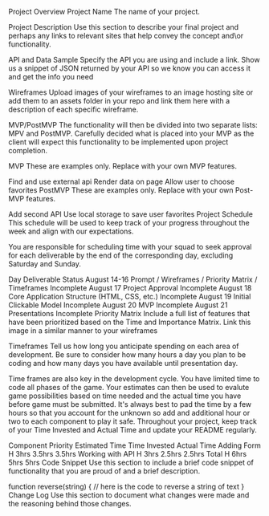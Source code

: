 Project Overview
Project Name
The name of your project.

Project Description
Use this section to describe your final project and perhaps any links to relevant sites that help convey the concept and\or functionality.

API and Data Sample
Specify the API you are using and include a link. Show us a snippet of JSON returned by your API so we know you can access it and get the info you need

Wireframes
Upload images of your wireframes to an image hosting site or add them to an assets folder in your repo and link them here with a description of each specific wireframe.

MVP/PostMVP
The functionality will then be divided into two separate lists: MPV and PostMVP. Carefully decided what is placed into your MVP as the client will expect this functionality to be implemented upon project completion.

MVP
These are examples only. Replace with your own MVP features.

Find and use external api
Render data on page
Allow user to choose favorites
PostMVP
These are examples only. Replace with your own Post-MVP features.

Add second API
Use local storage to save user favorites
Project Schedule
This schedule will be used to keep track of your progress throughout the week and align with our expectations.

You are responsible for scheduling time with your squad to seek approval for each deliverable by the end of the corresponding day, excluding Saturday and Sunday.

Day	Deliverable	Status
August 14-16	Prompt / Wireframes / Priority Matrix / Timeframes	Incomplete
August 17	Project Approval	Incomplete
August 18	Core Application Structure (HTML, CSS, etc.)	Incomplete
August 19	Initial Clickable Model	Incomplete
August 20	MVP	Incomplete
August 21	Presentations	Incomplete
Priority Matrix
Include a full list of features that have been prioritized based on the Time and Importance Matrix. Link this image in a similar manner to your wireframes

Timeframes
Tell us how long you anticipate spending on each area of development. Be sure to consider how many hours a day you plan to be coding and how many days you have available until presentation day.

Time frames are also key in the development cycle. You have limited time to code all phases of the game. Your estimates can then be used to evalute game possibilities based on time needed and the actual time you have before game must be submitted. It's always best to pad the time by a few hours so that you account for the unknown so add and additional hour or two to each component to play it safe. Throughout your project, keep track of your Time Invested and Actual Time and update your README regularly.

Component	Priority	Estimated Time	Time Invested	Actual Time
Adding Form	H	3hrs	3.5hrs	3.5hrs
Working with API	H	3hrs	2.5hrs	2.5hrs
Total	H	6hrs	5hrs	5hrs
Code Snippet
Use this section to include a brief code snippet of functionality that you are proud of and a brief description.

function reverse(string) {
	// here is the code to reverse a string of text
}
Change Log
Use this section to document what changes were made and the reasoning behind those changes.
